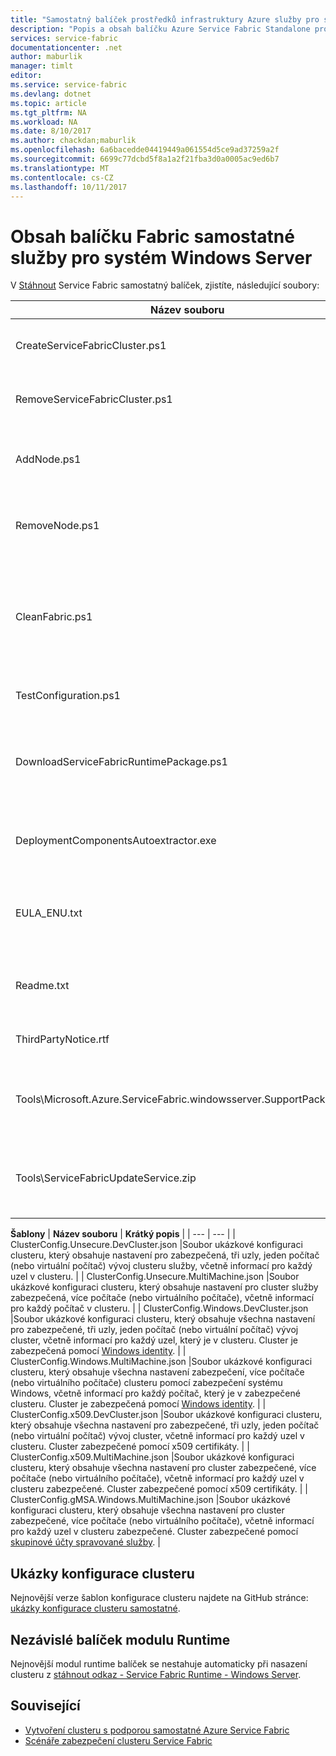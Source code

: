 ```yaml
---
title: "Samostatný balíček prostředků infrastruktury Azure služby pro systém Windows Server | Microsoft Docs"
description: "Popis a obsah balíčku Azure Service Fabric Standalone pro systém Windows Server."
services: service-fabric
documentationcenter: .net
author: maburlik
manager: timlt
editor: 
ms.service: service-fabric
ms.devlang: dotnet
ms.topic: article
ms.tgt_pltfrm: NA
ms.workload: NA
ms.date: 8/10/2017
ms.author: chackdan;maburlik
ms.openlocfilehash: 6a6bacedde04419449a061554d5ce9ad37259a2f
ms.sourcegitcommit: 6699c77dcbd5f8a1a2f21fba3d0a0005ac9ed6b7
ms.translationtype: MT
ms.contentlocale: cs-CZ
ms.lasthandoff: 10/11/2017
---
```

# <a name="contents-of-service-fabric-standalone-package-for-windows-server"></a>Obsah balíčku Fabric samostatné služby pro systém Windows Server
V [Stáhnout](http://go.microsoft.com/fwlink/?LinkId=730690) Service Fabric samostatný balíček, zjistíte, následující soubory:

| **Název souboru** | **Krátký popis** |
| --- | --- |
| CreateServiceFabricCluster.ps1 |Skript prostředí PowerShell, který vytváří cluster pomocí nastavení v souboru ClusterConfig.json. |
| RemoveServiceFabricCluster.ps1 |Skript prostředí PowerShell, které odstraní cluster pomocí nastavení v souboru ClusterConfig.json. |
| AddNode.ps1 |Skript prostředí PowerShell pro přidání uzlu do existujícího nasazení clusteru do aktuálního počítače. |
| RemoveNode.ps1 |Skript prostředí PowerShell pro odebrání uzlu ze stávajícího nasazení clusteru z aktuálního počítače. |
| CleanFabric.ps1 |Skript prostředí PowerShell pro čištění samostatnou instalaci Service Fabric vypnout do aktuálního počítače. Pomocí vlastních přidružené uninstallers, byste měli odebrat předchozí instalace Instalační služby MSI. |
| TestConfiguration.ps1 |Skript prostředí PowerShell pro analýzu infrastruktury zadané v Cluster.json. |
| DownloadServiceFabricRuntimePackage.ps1 |Skript prostředí PowerShell použít pro stažení nejnovější balíčku runtime vzdálené správy pro scénáře, kde není nasazení počítač připojený k Internetu. |
| DeploymentComponentsAutoextractor.exe |Samorozbalovací archivu obsahující nasazení komponenty používané stránkami skripty samostatný balíček. |
| EULA_ENU.txt |Licenční podmínky pro použití balíček Windows Server samostatné verze Microsoft Azure Service Fabric. Můžete [stáhnout kopii smlouvy EULA](http://go.microsoft.com/fwlink/?LinkID=733084) nyní. |
| Readme.txt |Odkaz na poznámky k verzi a pokyny k základní instalaci. Je podmnožinou podle pokynů v tomto dokumentu. |
| ThirdPartyNotice.rtf |Oznámení o software třetích stran, který je v balíčku. |
| Tools\Microsoft.Azure.ServiceFabric.windowsserver.SupportPackage.zip |StandaloneLogCollector.exe který běží na vyžádání shromažďovat a odesílat protokoly trasování pro účely podpory společnosti Microsoft. |
| Tools\ServiceFabricUpdateService.zip |Nástroj používaný pro povolení automatického upgradu kódu pro clustery, které nemají přístup k Internetu. Další podrobnosti najdete [sem](service-fabric-cluster-upgrade-windows-server.md)|

**Šablony** 
| **Název souboru** | **Krátký popis** |
| --- | --- |
| ClusterConfig.Unsecure.DevCluster.json |Soubor ukázkové konfiguraci clusteru, který obsahuje nastavení pro zabezpečená, tři uzly, jeden počítač (nebo virtuální počítač) vývoj clusteru služby, včetně informací pro každý uzel v clusteru. |
| ClusterConfig.Unsecure.MultiMachine.json |Soubor ukázkové konfiguraci clusteru, který obsahuje nastavení pro cluster služby zabezpečená, více počítače (nebo virtuálního počítače), včetně informací pro každý počítač v clusteru. |
| ClusterConfig.Windows.DevCluster.json |Soubor ukázkové konfiguraci clusteru, který obsahuje všechna nastavení pro zabezpečené, tři uzly, jeden počítač (nebo virtuální počítač) vývoj cluster, včetně informací pro každý uzel, který je v clusteru. Cluster je zabezpečená pomocí [Windows identity](https://msdn.microsoft.com/library/ff649396.aspx). |
| ClusterConfig.Windows.MultiMachine.json |Soubor ukázkové konfiguraci clusteru, který obsahuje všechna nastavení zabezpečení, více počítače (nebo virtuálního počítače) clusteru pomocí zabezpečení systému Windows, včetně informací pro každý počítač, který je v zabezpečené clusteru. Cluster je zabezpečená pomocí [Windows identity](https://msdn.microsoft.com/library/ff649396.aspx). |
| ClusterConfig.x509.DevCluster.json |Soubor ukázkové konfiguraci clusteru, který obsahuje všechna nastavení pro zabezpečené, tři uzly, jeden počítač (nebo virtuální počítač) vývoj cluster, včetně informací pro každý uzel v clusteru. Cluster zabezpečené pomocí x509 certifikáty. |
| ClusterConfig.x509.MultiMachine.json |Soubor ukázkové konfiguraci clusteru, který obsahuje všechna nastavení pro cluster zabezpečené, více počítače (nebo virtuálního počítače), včetně informací pro každý uzel v clusteru zabezpečené. Cluster zabezpečené pomocí x509 certifikáty. |
| ClusterConfig.gMSA.Windows.MultiMachine.json |Soubor ukázkové konfiguraci clusteru, který obsahuje všechna nastavení pro cluster zabezpečené, více počítače (nebo virtuálního počítače), včetně informací pro každý uzel v clusteru zabezpečené. Cluster zabezpečené pomocí [skupinové účty spravované služby](https://technet.microsoft.com/en-us/library/jj128431(v=ws.11).aspx). |

## <a name="cluster-configuration-samples"></a>Ukázky konfigurace clusteru
Nejnovější verze šablon konfigurace clusteru najdete na GitHub stránce: [ukázky konfigurace clusteru samostatné](https://github.com/Azure-Samples/service-fabric-dotnet-standalone-cluster-configuration/tree/master/Samples).

## <a name="independent-runtime-package"></a>Nezávislé balíček modulu Runtime
Nejnovější modul runtime balíček se nestahuje automaticky při nasazení clusteru z [stáhnout odkaz - Service Fabric Runtime - Windows Server](https://go.microsoft.com/fwlink/?linkid=839354).

## <a name="related"></a>Související
* [Vytvoření clusteru s podporou samostatné Azure Service Fabric](service-fabric-cluster-creation-for-windows-server.md)
* [Scénáře zabezpečení clusteru Service Fabric](service-fabric-windows-cluster-windows-security.md)
